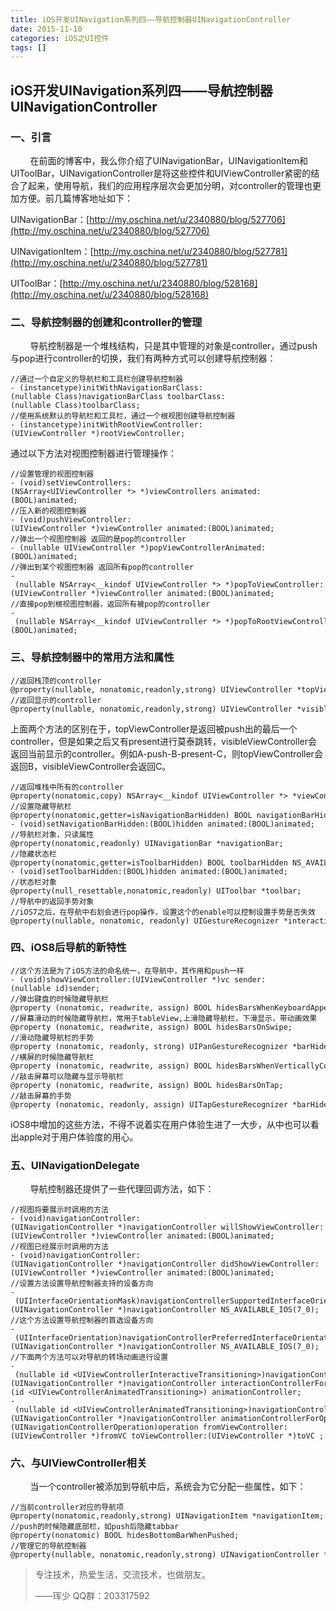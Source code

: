 ```yaml
---
title: iOS开发UINavigation系列四——导航控制器UINavigationController
date: 2015-11-10
categories: iOS之UI控件
tags: []
---
```

## iOS开发UINavigation系列四——导航控制器UINavigationController

### 一、引言

        在前面的博客中，我么你介绍了UINavigationBar，UINavigationItem和UIToolBar，UINavigationController是将这些控件和UIViewController紧密的结合了起来，使用导航，我们的应用程序层次会更加分明，对controller的管理也更加方便。前几篇博客地址如下：

UINavigationBar：[http://my.oschina.net/u/2340880/blog/527706](http://my.oschina.net/u/2340880/blog/527706)

UINavigationItem：[http://my.oschina.net/u/2340880/blog/527781](http://my.oschina.net/u/2340880/blog/527781)

UIToolBar：[http://my.oschina.net/u/2340880/blog/528168](http://my.oschina.net/u/2340880/blog/528168)

### 二、导航控制器的创建和controller的管理

        导航控制器是一个堆栈结构，只是其中管理的对象是controller，通过push与pop进行controller的切换，我们有两种方式可以创建导航控制器：

```
//通过一个自定义的导航栏和工具栏创建导航控制器
- (instancetype)initWithNavigationBarClass:(nullable Class)navigationBarClass toolbarClass:(nullable Class)toolbarClass;
//使用系统默认的导航栏和工具栏，通过一个根视图创建导航控制器
- (instancetype)initWithRootViewController:(UIViewController *)rootViewController;
```

通过以下方法对视图控制器进行管理操作：

```
//设置管理的视图控制器
- (void)setViewControllers:(NSArray<UIViewController *> *)viewControllers animated:(BOOL)animated;
//压入新的视图控制器
- (void)pushViewController:(UIViewController *)viewController animated:(BOOL)animated;
//弹出一个视图控制器 返回的是pop的controller
- (nullable UIViewController *)popViewControllerAnimated:(BOOL)animated;
//弹出到某个视图控制器 返回所有pop的controller
- (nullable NSArray<__kindof UIViewController *> *)popToViewController:(UIViewController *)viewController animated:(BOOL)animated; 
//直接pop到根视图控制器，返回所有被pop的controller
- (nullable NSArray<__kindof UIViewController *> *)popToRootViewControllerAnimated:(BOOL)animated;
```

### 三、导航控制器中的常用方法和属性

```
//返回栈顶的controller
@property(nullable, nonatomic,readonly,strong) UIViewController *topViewController; 
//返回显示的controller
@property(nullable, nonatomic,readonly,strong) UIViewController *visibleViewController;
```

上面两个方法的区别在于，topViewController是返回被push出的最后一个controller，但是如果之后又有present进行莫泰跳转，visibleViewController会返回当前显示的controller。例如A-push-B-present-C，则topViewController会返回B，visibleViewController会返回C。

```
//返回堆栈中所有的controller
@property(nonatomic,copy) NSArray<__kindof UIViewController *> *viewControllers;
//设置隐藏导航栏
@property(nonatomic,getter=isNavigationBarHidden) BOOL navigationBarHidden;
- (void)setNavigationBarHidden:(BOOL)hidden animated:(BOOL)animated;
//导航栏对象，只读属性
@property(nonatomic,readonly) UINavigationBar *navigationBar;
//隐藏状态栏
@property(nonatomic,getter=isToolbarHidden) BOOL toolbarHidden NS_AVAILABLE_IOS(3_0);
- (void)setToolbarHidden:(BOOL)hidden animated:(BOOL)animated;
//状态栏对象
@property(null_resettable,nonatomic,readonly) UIToolbar *toolbar;
//导航中的返回手势对象
//iOS7之后，在导航中右划会进行pop操作，设置这个的enable可以控制设置手势是否失效
@property(nullable, nonatomic, readonly) UIGestureRecognizer *interactivePopGestureRecognizer;
```

### 四、iOS8后导航的新特性

```
//这个方法是为了iOS方法的命名统一，在导航中，其作用和push一样
- (void)showViewController:(UIViewController *)vc sender:(nullable id)sender;
//弹出键盘的时候隐藏导航栏
@property (nonatomic, readwrite, assign) BOOL hidesBarsWhenKeyboardAppears;
//屏幕滑动的时候隐藏导航栏，常用于tableView,上滑隐藏导航栏，下滑显示，带动画效果
@property (nonatomic, readwrite, assign) BOOL hidesBarsOnSwipe;
//滑动隐藏导航栏的手势
@property (nonatomic, readonly, strong) UIPanGestureRecognizer *barHideOnSwipeGestureRecognizer;
//横屏的时候隐藏导航栏
@property (nonatomic, readwrite, assign) BOOL hidesBarsWhenVerticallyCompact;
//敲击屏幕可以隐藏与显示导航栏
@property (nonatomic, readwrite, assign) BOOL hidesBarsOnTap;
//敲击屏幕的手势
@property (nonatomic, readonly, assign) UITapGestureRecognizer *barHideOnTapGestureRecognizer;
```

iOS8中增加的这些方法，不得不说着实在用户体验生进了一大步，从中也可以看出apple对于用户体验度的用心。

### 五、UINavigationDelegate

        导航控制器还提供了一些代理回调方法，如下：

```
//视图将要展示时调用的方法
- (void)navigationController:(UINavigationController *)navigationController willShowViewController:(UIViewController *)viewController animated:(BOOL)animated;
//视图已经展示时调用的方法
- (void)navigationController:(UINavigationController *)navigationController didShowViewController:(UIViewController *)viewController animated:(BOOL)animated;
//设置方法设置导航控制器支持的设备方向
- (UIInterfaceOrientationMask)navigationControllerSupportedInterfaceOrientations:(UINavigationController *)navigationController NS_AVAILABLE_IOS(7_0);
//这个方法设置导航控制器的首选设备方向
- (UIInterfaceOrientation)navigationControllerPreferredInterfaceOrientationForPresentation:(UINavigationController *)navigationController NS_AVAILABLE_IOS(7_0);
//下面两个方法可以对导航的转场动画进行设置
- (nullable id <UIViewControllerInteractiveTransitioning>)navigationController:(UINavigationController *)navigationController interactionControllerForAnimationController:(id <UIViewControllerAnimatedTransitioning>) animationController;
- (nullable id <UIViewControllerAnimatedTransitioning>)navigationController:(UINavigationController *)navigationController animationControllerForOperation:(UINavigationControllerOperation)operation fromViewController:(UIViewController *)fromVC toViewController:(UIViewController *)toVC ;
```

### 六、与UIViewController相关

        当一个controller被添加到导航中后，系统会为它分配一些属性，如下：

```
//当前controller对应的导航项
@property(nonatomic,readonly,strong) UINavigationItem *navigationItem;
//push的时候隐藏底部栏，如push后隐藏tabbar
@property(nonatomic) BOOL hidesBottomBarWhenPushed;
//管理它的导航控制器
@property(nullable, nonatomic,readonly,strong) UINavigationController *navigationController;
```

> 专注技术，热爱生活，交流技术，也做朋友。
> 
> ——珲少 QQ群：203317592

